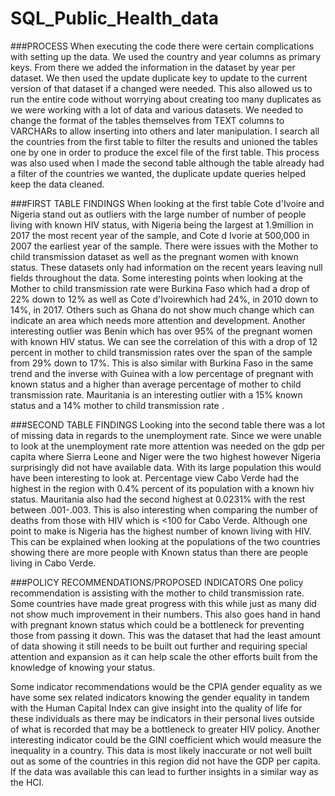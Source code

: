 # SQL_Public_Health_data

###PROCESS
When executing the code there were certain complications with setting up the data. We used the country and year columns as primary keys. From there we added the information in the dataset by year per dataset. We then used the update duplicate key to update to the current version of that dataset if a changed were needed. This also allowed us to run the entire code without worrying about creating too many duplicates as we were working with a lot of data and various datasets. We needed to change the format of the tables themselves from TEXT columns to VARCHARs to allow inserting into others and later manipulation. I search all the countries from the first table to filter the results and unioned the tables one by one in order to produce the excel file of the first table. This process was also used when I made the second table although the table already had a filter of the countries we wanted, the duplicate update queries helped keep the data cleaned.

###FIRST TABLE FINDINGS
When looking at the first table Cote d'Ivoire and Nigeria stand out as outliers with the large number of number of people living with known HIV status, with Nigeria being the largest at 1.9million in 2017 the most recent year of the sample, and Cote d Ivorie at 500,000 in 2007 the earliest year of the sample. There were issues with the Mother to child transmission dataset as well as the pregnant women with known status. These datasets only had information on the recent years leaving null fields throughout the data. Some interesting points when looking at the Mother to child transmission rate were Burkina Faso which had a drop of 22%  down to 12% as well as Cote d'Ivoirewhich had 24%, in 2010 down to 14%, in 2017.  Others such as Ghana do not show much change which can indicate an area which needs more attention and development.
Another interesting outlier was Benin which has over 95% of the pregnant women with known HIV status. We can see the correlation of this with a drop of 12 percent in mother to child transmission rates over the span of the sample from 29% down to 17%. This is also similar with Burkina Faso in the same trend and the inverse with Guinea with a low percentage of pregnant with known status and a higher than average percentage of mother to child transmission rate. Mauritania is an interesting outlier with a 15% known status and a 14% mother to child transmission rate . 


###SECOND TABLE FINDINGS
Looking into the second table there was a lot of missing data in regards to the unemployment rate. Since we were unable to look at the unemployment rate more attention was needed on the gdp per capita where Sierra Leone and Niger were the two highest however Nigeria surprisingly did not have available data. With its large population this would have been interesting to look at.
Percentage view Cabo Verde had the highest in the region with 0.4% percent of its population with a known hiv status. Mauritania also had the second highest at 0.0231% with the rest between .001-.003. This is  also interesting when comparing the number of deaths from those with HIV which is <100 for Cabo Verde. Although one point to make is Nigeria has the highest number of known living with HIV. This can be explained when looking at the populations of the two countries showing there are more people with Known status than there are people living in Cabo Verde. 


###POLICY RECOMMENDATIONS/PROPOSED INDICATORS
One policy recommendation is assisting with the mother to child transmission rate. Some countries have made great progress with this while just as many did not show much improvement in their numbers. This also goes hand in hand with pregnant known status which could be a bottleneck for preventing those from passing it down. This was the dataset that had the least amount of data showing it still needs to be built out further and requiring special attention and expansion as it can help scale the other efforts built from the knowledge of knowing your status. 

Some indicator recommendations would be the CPIA gender equality as we have some sex related indicators knowing the gender equality in tandem with the Human Capital Index can give insight into the quality of life for these individuals as there may be indicators in their personal lives outside of what is recorded that may be a bottleneck to greater HIV policy. Another interesting indicator could be the GINI coefficient which would measure the inequality in a country. This data is most likely inaccurate or not well built out as some of the countries in this region did not have the GDP per capita. If the data was available this can lead to further insights in a similar way as the HCI.



